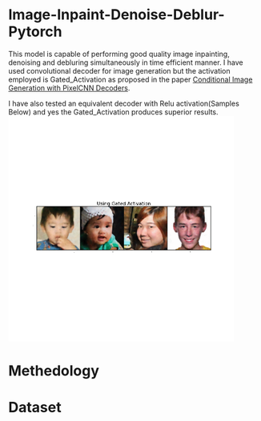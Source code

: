 # Image-Inpaint-Denoise-Deblur-Pytorch

This model is capable of performing good quality image inpainting, denoising and debluring simultaneously in time efficient manner. 
</b>
I have used convolutional decoder for image generation but the activation employed is Gated_Activation as proposed in the paper <a href="https://arxiv.org/abs/1606.05328"> Conditional Image Generation with PixelCNN Decoders</a>.

I have also tested an equivalent decoder with Relu activation(Samples Below) and yes the Gated_Activation produces superior results.
<img width="450px" src="Images/gif1.gif"/>

# Methedology
# Dataset

